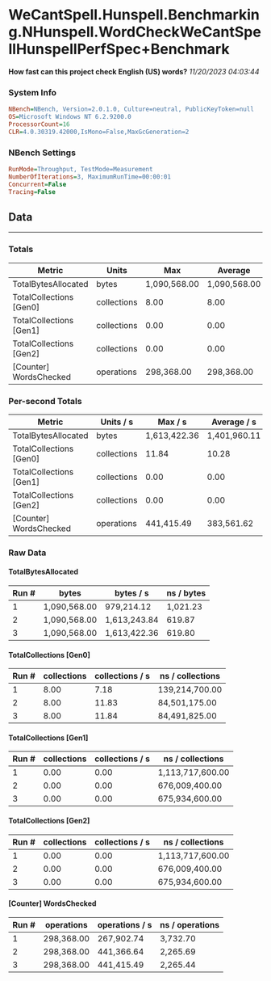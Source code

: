 ﻿# WeCantSpell.Hunspell.Benchmarking.NHunspell.WordCheckWeCantSpellHunspellPerfSpec+Benchmark
__How fast can this project check English (US) words?__
_11/20/2023 04:03:44_
### System Info
```ini
NBench=NBench, Version=2.0.1.0, Culture=neutral, PublicKeyToken=null
OS=Microsoft Windows NT 6.2.9200.0
ProcessorCount=16
CLR=4.0.30319.42000,IsMono=False,MaxGcGeneration=2
```

### NBench Settings
```ini
RunMode=Throughput, TestMode=Measurement
NumberOfIterations=3, MaximumRunTime=00:00:01
Concurrent=False
Tracing=False
```

## Data
-------------------

### Totals
|          Metric |           Units |             Max |         Average |             Min |          StdDev |
|---------------- |---------------- |---------------- |---------------- |---------------- |---------------- |
|TotalBytesAllocated |           bytes |    1,090,568.00 |    1,090,568.00 |    1,090,568.00 |            0.00 |
|TotalCollections [Gen0] |     collections |            8.00 |            8.00 |            8.00 |            0.00 |
|TotalCollections [Gen1] |     collections |            0.00 |            0.00 |            0.00 |            0.00 |
|TotalCollections [Gen2] |     collections |            0.00 |            0.00 |            0.00 |            0.00 |
|[Counter] WordsChecked |      operations |      298,368.00 |      298,368.00 |      298,368.00 |            0.00 |

### Per-second Totals
|          Metric |       Units / s |         Max / s |     Average / s |         Min / s |      StdDev / s |
|---------------- |---------------- |---------------- |---------------- |---------------- |---------------- |
|TotalBytesAllocated |           bytes |    1,613,422.36 |    1,401,960.11 |      979,214.12 |      366,108.78 |
|TotalCollections [Gen0] |     collections |           11.84 |           10.28 |            7.18 |            2.69 |
|TotalCollections [Gen1] |     collections |            0.00 |            0.00 |            0.00 |            0.00 |
|TotalCollections [Gen2] |     collections |            0.00 |            0.00 |            0.00 |            0.00 |
|[Counter] WordsChecked |      operations |      441,415.49 |      383,561.62 |      267,902.74 |      100,163.53 |

### Raw Data
#### TotalBytesAllocated
|           Run # |           bytes |       bytes / s |      ns / bytes |
|---------------- |---------------- |---------------- |---------------- |
|               1 |    1,090,568.00 |      979,214.12 |        1,021.23 |
|               2 |    1,090,568.00 |    1,613,243.84 |          619.87 |
|               3 |    1,090,568.00 |    1,613,422.36 |          619.80 |

#### TotalCollections [Gen0]
|           Run # |     collections | collections / s |ns / collections |
|---------------- |---------------- |---------------- |---------------- |
|               1 |            8.00 |            7.18 |  139,214,700.00 |
|               2 |            8.00 |           11.83 |   84,501,175.00 |
|               3 |            8.00 |           11.84 |   84,491,825.00 |

#### TotalCollections [Gen1]
|           Run # |     collections | collections / s |ns / collections |
|---------------- |---------------- |---------------- |---------------- |
|               1 |            0.00 |            0.00 |1,113,717,600.00 |
|               2 |            0.00 |            0.00 |  676,009,400.00 |
|               3 |            0.00 |            0.00 |  675,934,600.00 |

#### TotalCollections [Gen2]
|           Run # |     collections | collections / s |ns / collections |
|---------------- |---------------- |---------------- |---------------- |
|               1 |            0.00 |            0.00 |1,113,717,600.00 |
|               2 |            0.00 |            0.00 |  676,009,400.00 |
|               3 |            0.00 |            0.00 |  675,934,600.00 |

#### [Counter] WordsChecked
|           Run # |      operations |  operations / s | ns / operations |
|---------------- |---------------- |---------------- |---------------- |
|               1 |      298,368.00 |      267,902.74 |        3,732.70 |
|               2 |      298,368.00 |      441,366.64 |        2,265.69 |
|               3 |      298,368.00 |      441,415.49 |        2,265.44 |


